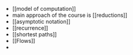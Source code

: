 - [[model of computation]]
- main approach of the course is [[reductions]]
- [[asymptotic notation]]
- [[recurrence]]
- [[shortest paths]]
- [[Flows]]
-